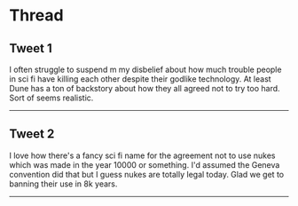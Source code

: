 # Thread

## Tweet 1

I often struggle to suspend m my disbelief about how much trouble people in sci fi have killing each other despite their godlike technology. At least Dune has a ton of backstory about how they all agreed not to try too hard. Sort of seems realistic.

---

## Tweet 2

I love how there's a fancy sci fi name for the agreement not to use nukes which was made in the year 10000 or something. I'd assumed the Geneva convention did that but I guess nukes are totally legal today. Glad we get to banning their use in 8k years.

---

